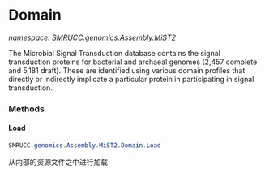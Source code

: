 ﻿# Domain
_namespace: [SMRUCC.genomics.Assembly.MiST2](./index.md)_

The Microbial Signal Transduction database contains the signal transduction proteins 
 for bacterial and archaeal genomes (2,457 complete and 5,181 draft). These are 
 identified using various domain profiles that directly or indirectly implicate a 
 particular protein in participating in signal transduction.



### Methods

#### Load
```csharp
SMRUCC.genomics.Assembly.MiST2.Domain.Load
```
从内部的资源文件之中进行加载


